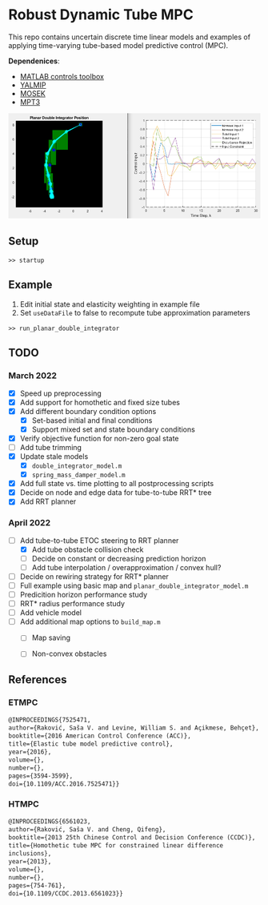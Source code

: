 # Robust Dynamic Tube MPC

This repo contains uncertain discrete time linear models and examples of applying time-varying tube-based model predictive control (MPC).  

**Dependenices**: 
- [MATLAB controls toolbox](https://www.mathworks.com/products/control.html)
- [YALMIP](https://yalmip.github.io/tutorial/installation/)
- [MOSEK](https://www.mosek.com/products/academic-licenses/)
- [MPT3](https://www.mpt3.org/)

![fig](./figures/fig1.png)

## Setup
```
>> startup
```

## Example 
1. Edit initial state and elasticity weighting in example file
2. Set `useDataFile` to false to recompute tube approximation parameters

```
>> run_planar_double_integrator
```

## TODO
### March 2022
- [x] Speed up preprocessing
- [x] Add support for homothetic and fixed size tubes
- [x] Add different boundary condition options
    - [x] Set-based initial and final conditions
    - [x] Support mixed set and state boundary conditions
- [x] Verify objective function for non-zero goal state
- [ ] Add tube trimming 
- [x] Update stale models
    - [x] `double_integrator_model.m`
    - [x] `spring_mass_damper_model.m`
- [x] Add full state vs. time plotting to all postprocessing scripts
- [x] Decide on node and edge data for tube-to-tube RRT* tree
- [x] Add RRT planner

### April 2022
- [ ] Add tube-to-tube ETOC steering to RRT planner
    - [x] Add tube obstacle collision check
    - [ ] Decide on constant or decreasing prediction horizon
    - [ ] Add tube interpolation / overapproximation / convex hull?
- [ ] Decide on rewiring strategy for RRT* planner
- [ ] Full example using basic map and `planar_double_integrator_model.m`
- [ ] Predicition horizon performance study
- [ ] RRT* radius performance study
- [ ] Add vehicle model
- [ ] Add additional map options to `build_map.m`
    - [ ] Map saving
    - [ ] Non-convex obstacles



## References
### ETMPC
```
@INPROCEEDINGS{7525471,
author={Raković, Sas̆a V. and Levine, William S. and Açikmese, Behçet}, 
booktitle={2016 American Control Conference (ACC)},   
title={Elastic tube model predictive control},   
year={2016},  
volume={},  
number={},  
pages={3594-3599},  
doi={10.1109/ACC.2016.7525471}}
```

### HTMPC
```
@INPROCEEDINGS{6561023,
author={Raković, Saša V. and Cheng, Qifeng},
booktitle={2013 25th Chinese Control and Decision Conference (CCDC)},
title={Homothetic tube MPC for constrained linear difference inclusions},
year={2013},
volume={},
number={},
pages={754-761},
doi={10.1109/CCDC.2013.6561023}}
```